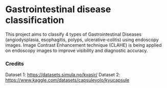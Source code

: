 # Gastrointestinal disease classification
This project aims to classify 4 types of Gastrointestinal Diseases (angiodysplasia, esophagitis, polyps, ulcerative-colitis) using endoscopy images. Image Contrast Enhancement technique (CLAHE) is being applied on endoscopy images to improve visibility and diagnostic accuracy.

### Credits 
Dataset 1: https://datasets.simula.no/kvasir/
Dataset 2: https://www.kaggle.com/datasets/capsuleyolo/kyucapsule 

